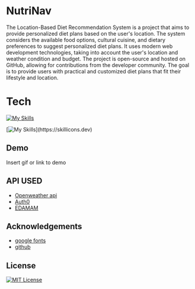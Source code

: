 
# NutriNav

The Location-Based Diet Recommendation System is a project that aims to provide personalized diet plans based on the user's location. The system considers the available food options, cultural cuisine, and dietary preferences to suggest personalized diet plans. It uses modern web development technologies, taking into account the user's location and weather condition  and budget. The project is open-source and hosted on GitHub, allowing for contributions from the developer community. The goal is to provide users with practical and customized diet plans that fit their lifestyle and location.

# Tech
[![My Skills](https://skillicons.dev/icons?i=js,html,css,figma,bootstrap)](https://skillicons.dev)

[![My Skills](https://skillicons.dev/icons?i=python,flask,github,)](https://skillicons.dev)


## Demo

Insert gif or link to demo


## API USED
- [Openweather api](https://weatherstack.com/)
- [Auth0 ](https://auth0.com/)
- [EDAMAM](https://www.edamam.com/) 



## Acknowledgements

 - [google fonts](https://fonts.google.com/)
 - [github](https://github.com)
 


## License

[![MIT License](https://img.shields.io/badge/License-MIT-green.svg)](https://choosealicense.com/licenses/mit/)


